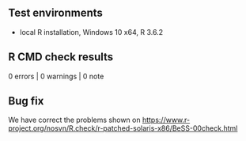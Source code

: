 ## Test environments
* local R installation, Windows 10 x64, R 3.6.2

## R CMD check results

0 errors | 0 warnings | 0 note

## Bug fix

We have correct the problems shown on <https://www.r-project.org/nosvn/R.check/r-patched-solaris-x86/BeSS-00check.html>

